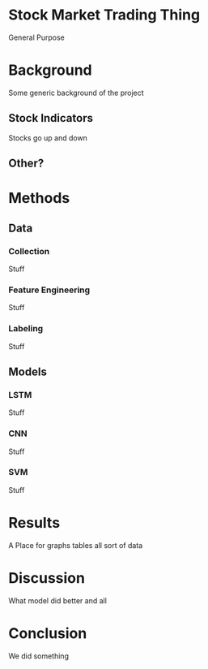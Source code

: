 # Stock Market Trading Thing

General Purpose


# Background

Some generic background of the project

## Stock Indicators
Stocks go up and down

## Other?


# Methods

## Data

### Collection
Stuff
### Feature Engineering
Stuff
### Labeling
Stuff
## Models

### LSTM
Stuff
### CNN
Stuff
### SVM
Stuff

# Results

A Place for graphs tables all sort of data

# Discussion
What model did better and all

# Conclusion
We did something

